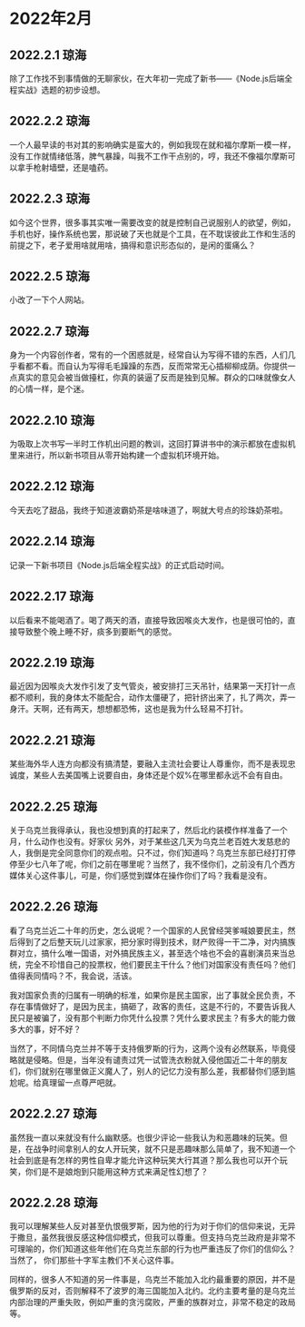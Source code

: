 # 2022年2月

## 2022.2.1 琼海

除了工作找不到事情做的无聊家伙，在大年初一完成了新书——《Node.js后端全程实战》选题的初步设想。

## 2022.2.2 琼海

一个人最早读的书对其的影响确实是蛮大的，例如我现在就和福尔摩斯一模一样，没有工作就情绪低落，脾气暴躁，叫我不工作干点别的，哼，我还不像福尔摩斯可以拿手枪射墙壁，还是嗑药。

## 2022.2.3 琼海

如今这个世界，很多事其实唯一需要改变的就是控制自己说服别人的欲望，例如，手机也好，操作系统也罢，那说破了天也就是个工具，在不耽误彼此工作和生活的前提之下，老子爱用啥就用啥，搞得和意识形态似的，是闲的蛋痛么？

## 2022.2.5 琼海

​​​小改了一下个人网站。

## 2022.2.7 琼海

身为一个内容创作者，常有的一个困惑就是，经常自认为写得不错的东西，人们几乎看都不看。而自认为写得毛毛躁躁的东西，反而常常无心插柳柳成荫。你提供一点真实的意见会被当做擡杠，你真的装逼了反而是独到见解。群众的口味就像女人的心情一样，是个迷。

## 2022.2.10 琼海

为吸取上次书写一半时工作机出问题的教训，这回打算讲书中的演示都放在虚拟机里来进行，所以新书项目从零开始构建一个虚拟机环境开始。

## 2022.2.12 琼海

今天去吃了甜品，我终于知道波霸奶茶是啥味道了，啊就大号点的珍珠奶茶啦。

## 2022.2.14 琼海

记录一下新书项目《Node.js后端全程实战》的正式启动时间。

## 2022.2.17 琼海

以后看来不能喝酒了。喝了两天的酒，直接导致因喉炎大发作，也是很可怕的，直接导致整个晚上睡不好，痰多到要断气的感觉。

## 2022.2.19 琼海

最近因为因喉炎大发作引发了支气管炎，被安排打三天吊针，结果第一天打针一点都不顺利，我的身体太不能配合，动作太僵硬了，把针挤出来了，扎了两次，弄一身汗。天啊，还有两天，想想都恐怖，这也是我为什么轻易不打针。

## 2022.2.21 琼海

某些海外华人连方向都没有搞清楚，要融入主流社会要让人尊重你，而不是表现忠诚度，某些人去美国嘴上说要自由，身体还是个奴%在哪里都永远不会有自由。

## 2022.2.25 琼海

关于乌克兰我得承认，我也没想到真的打起来了，然后北约装模作样准备了一个月，什么动作也没有。好家伙
另外，对于某些这几天为乌克兰老百姓大发慈悲的人，我倒是完全同意你们的观点啦。只不过，你们知道吗？乌克兰东部已经打打停停至少七八年了呢，你们之前在哪里呢？当然了，我不怪你们，之前没有几个西方媒体关心这件事儿，可是，你们感觉到媒体在操作你们了吗？我看是没有。

## 2022.2.26 琼海

看了乌克兰近二十年的历史，怎么说呢？一个国家的人民曾经哭爹喊娘要民主，然后得到了之后整天玩儿过家家，把分家时得到技术，财产败得一干二净，对内搞族群对立，搞什么唯一国语，对外搞民族主义，甚至选个啥也不会的喜剧演员来当总统，完全不珍惜自己的投票权，他们要民主干什么？他们对国家没有责任吗？他们值得表同情吗？不，我会说，活该。

我对国家负责的归属有一明确的标准，如果你是民主国家，出了事就全民负责，不存在事情做好了，是因为民主，搞砸了，政客的责任，这是不行的，不要告诉我人民只是被骗了，没有那个判断力你凭什么投票？凭什么要求民主？有多大的能力做多大的事，好不好？

当然了，不同情乌克兰并不等于支持俄罗斯的行为，这两个没有必然联系，毕竟侵略就是侵略。但是，当年没有谴责过凭一试管洗衣粉就入侵他国近二十年的朋友们，你们就别在哪里做正义魔人了，别人的记忆力没有那么差，我都替你们感到尴尬呢。给真理留一点尊严吧就。

## 2022.2.27 琼海

虽然我一直以来就没有什么幽默感。也很少评论一些我认为和恶趣味的玩笑。但是，在战争时间拿别人的女人开玩笑，就不只是恶趣味那么简单了，我不知道一个社会到底是有怎样的男性自卑才能允许这种玩笑大行其道？那么我也可以开个玩笑，你们是不是娘炮到只能用这种方式来满足性幻想了？

## 2022.2.28 琼海

我可以理解某些人反对甚至仇恨俄罗斯，因为他的行为对于你们的信仰来说，无异于撒旦，虽然我很反感这种信仰模式，但我可以尊重。但支持乌克兰政府是非常不可理喻的，你们知道这些年他们在乌克兰东部的行为也严重违反了你们的信仰么？当然了， 你们那些十字军主教们不关心这件事。

同样的，很多人不知道的另一件事是，乌克兰不能加入北约最重要的原因，并不是俄罗斯的反对，否则解释不了波罗的海三国能加入北约。北约主要考量的是乌克兰内部治理的严重失败，例如严重的贪污腐败，严重的族群对立，非常不稳定的政局等。
